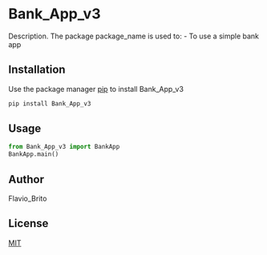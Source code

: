 # Bank_App_v3

Description. 
The package package_name is used to:
	- To use a simple bank app

## Installation

Use the package manager [pip](https://pip.pypa.io/en/stable/) to install Bank_App_v3

```bash
pip install Bank_App_v3
```

## Usage

```python
from Bank_App_v3 import BankApp
BankApp.main()
```

## Author
Flavio_Brito

## License
[MIT](https://choosealicense.com/licenses/mit/)